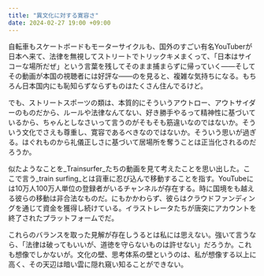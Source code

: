 ```yaml
---
title: "異文化に対する寛容さ"
date: 2024-02-27 19:00 +09:00
---
```


自転車もスケートボードもモーターサイクルも、国外のすごい有名YouTuberが日本へ来て、法律を無視してストリートでトリックキメまくって、「日本はサイコーな場所だぜ」という言葉を残してそのまま捕まらずに帰っていく――そしてその動画が本国の視聴者には好評な――のを見ると、複雑な気持ちになる。もちろん日本国内にも恥知らずならずものはたくさん住んでるけど。

でも、ストリートスポーツの類は、本質的にそういうアウトロー、アウトサイダーのものだから、ルールや法律なんてない、好き勝手やるって精神性に基づいているから、ちゃんとしなさいって言うのがそもそも筋違いなのではないか。そういう文化でさえも尊重し、寛容であるべきなのではないか。そういう思いが過ぎる。はぐれものから礼儀正しさに基づいて居場所を奪うことは正当化されるのだろうか。

似たようなことを_Trainsurfer_たちの動画を見て考えたことを思い出した。ここで言う_train surfing_とは貨車に忍び込んで移動することを指す。YouTubeには10万人100万人単位の登録者がいるチャンネルが存在する。時に国境をも越える彼らの移動は非合法なものだ。にもかかわらず、彼らはクラウドファンディングを通じて資金を獲得し続けている。イラストレータたちが唐突にアカウントを終了されたプラットフォームでだ。

これらのバランスを取った見解が存在しうるとは私には思えない。強いて言うなら、「法律は破ってもいいが、道徳を守らないものは許せない」だろうか。これも想像でしかないが。文化の壁、思考体系の壁というのは、私が想像する以上に高く、その天辺は暗い雲に隠れ窺い知ることができない。
